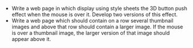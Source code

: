 - Write a web page in which display using style sheets the 3D button push effect when the mouse is over it. Develop two versions of this effect.
- Write a web page which should contain on a row several thumbnail images and above that row should contain a larger image. If the mouse is over a thumbnail image, the larger version of that image should appear above it.